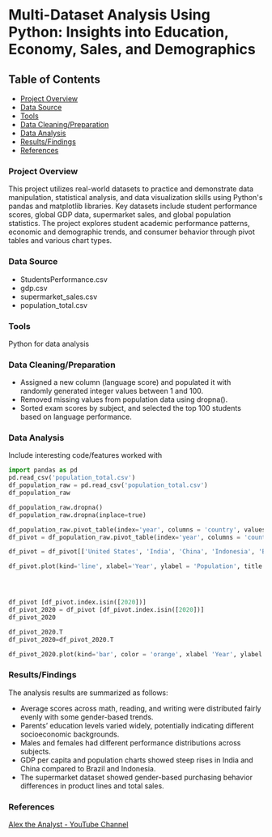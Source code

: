 # Multi-Dataset Analysis Using Python: Insights into Education, Economy, Sales, and Demographics

## Table of Contents
- [Project Overview](#project-overview)
- [Data Source](#data-source)
- [Tools](#tools)
- [Data Cleaning/Preparation](#data-cleaning/preparation)
- [Data Analysis](#data-analysis)
- [Results/Findings](#results-findings)
- [References](#references)

### Project Overview
This project utilizes real-world datasets to practice and demonstrate data manipulation, statistical analysis, and data visualization skills using Python's pandas and matplotlib libraries. Key datasets include student performance scores, global GDP data, supermarket sales, and global population statistics. The project explores student academic performance patterns, economic and demographic trends, and consumer behavior through pivot tables and various chart types.

### Data Source
- StudentsPerformance.csv
- gdp.csv
- supermarket_sales.csv
- population_total.csv

### Tools
Python for data analysis

### Data Cleaning/Preparation
- Assigned a new column (language score) and populated it with randomly generated integer values between 1 and 100.
- Removed missing values from population data using dropna().
- Sorted exam scores by subject, and selected the top 100 students based on language performance.

### Data Analysis
Include interesting code/features worked with
```python
import pandas as pd
pd.read_csv('population_total.csv')
df_population_raw = pd.read_csv('population_total.csv')
df_population_raw

df_population_raw.dropna()
df_population_raw.dropna(inplace=true)

df_population_raw.pivot_table(index='year', columns = 'country', values = 'population')
df_pivot = df_population_raw.pivot_table(index='year', columns = 'country', values = 'population')

df_pivot = df_pivot[['United States', 'India', 'China', 'Indonesia', 'Brazil']]

df_pivot.plot(kind='line', xlabel='Year', ylabel = 'Population', title = 'Population (1955-2020)', figsize=(8,4))




df_pivot [df_pivot.index.isin([2020])]
df_pivot_2020 = df_pivot [df_pivot.index.isin([2020])]
df_pivot_2020

df_pivot_2020.T
df_pivot_2020=df_pivot_2020.T

df_pivot_2020.plot(kind='bar', color = 'orange', xlabel 'Year', ylabel = 'Population', title = 'Population 2020')

```

### Results/Findings
The analysis results are summarized as follows:
- Average scores across math, reading, and writing were distributed fairly evenly with some gender-based trends.
- Parents’ education levels varied widely, potentially indicating different socioeconomic backgrounds.
- Males and females had different performance distributions across subjects.
- GDP per capita and population charts showed steep rises in India and China compared to Brazil and Indonesia.
- The supermarket dataset showed gender-based purchasing behavior differences in product lines and total sales.


### References
[Alex the Analyst - YouTube Channel](https://www.youtube.com/watch?v=OT1RErkfLNQ&list=PL9PrwgRNlv62OiqVlASto1N4cAQRg60dr&index=22&pp=gAQBiAQB)








